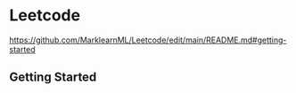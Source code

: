 # Leetcode
https://github.com/MarklearnML/Leetcode/edit/main/README.md#getting-started


<h2 id="getting-started">Getting Started</h2>
